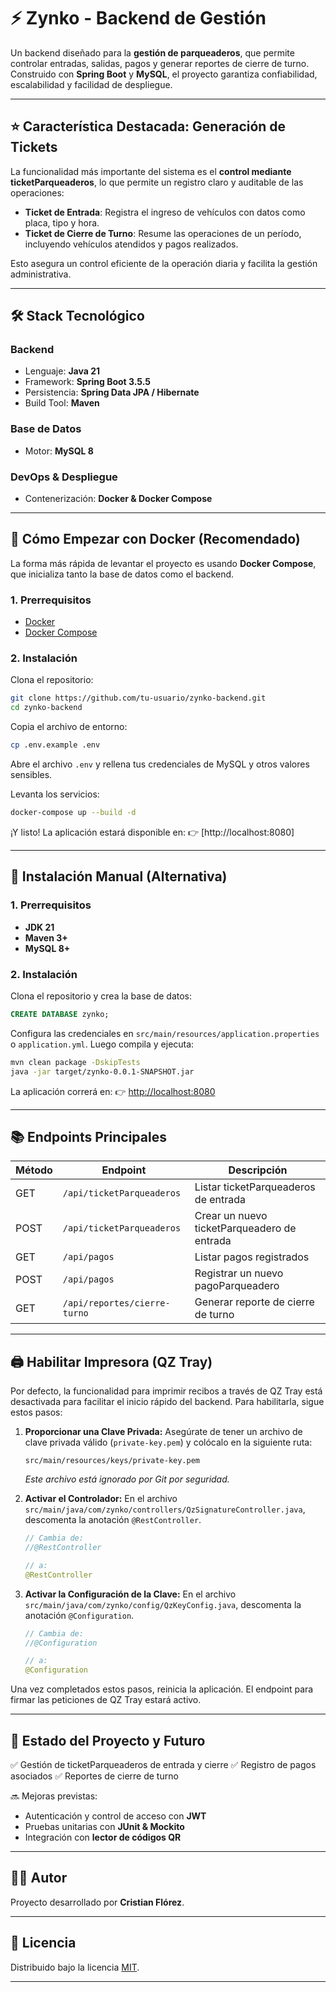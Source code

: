 # ⚡ Zynko - Backend de Gestión

Un backend diseñado para la **gestión de parqueaderos**, que permite controlar entradas, salidas, pagos y generar
reportes de cierre de turno.
Construido con **Spring Boot** y **MySQL**, el proyecto garantiza confiabilidad, escalabilidad y facilidad de
despliegue.

---

## ⭐ Característica Destacada: Generación de Tickets

La funcionalidad más importante del sistema es el **control mediante ticketParqueaderos**, lo que permite un registro claro y
auditable de las operaciones:

* **Ticket de Entrada**: Registra el ingreso de vehículos con datos como placa, tipo y hora.
* **Ticket de Cierre de Turno**: Resume las operaciones de un período, incluyendo vehículos atendidos y pagos
  realizados.

Esto asegura un control eficiente de la operación diaria y facilita la gestión administrativa.

---

## 🛠️ Stack Tecnológico

### Backend

* Lenguaje: **Java 21**
* Framework: **Spring Boot 3.5.5**
* Persistencia: **Spring Data JPA / Hibernate**
* Build Tool: **Maven**

### Base de Datos

* Motor: **MySQL 8**

### DevOps & Despliegue

* Contenerización: **Docker & Docker Compose**

---

## 🐳 Cómo Empezar con Docker (Recomendado)

La forma más rápida de levantar el proyecto es usando **Docker Compose**, que inicializa tanto la base de datos como el
backend.

### 1. Prerrequisitos

* [Docker](https://www.docker.com/)
* [Docker Compose](https://docs.docker.com/compose/)

### 2. Instalación

Clona el repositorio:

```bash
git clone https://github.com/tu-usuario/zynko-backend.git
cd zynko-backend
```

Copia el archivo de entorno:

```bash
cp .env.example .env
```

Abre el archivo `.env` y rellena tus credenciales de MySQL y otros valores sensibles.

Levanta los servicios:

```bash
docker-compose up --build -d
```

¡Y listo! La aplicación estará disponible en:
👉 [http://localhost:8080]

---

## 🚀 Instalación Manual (Alternativa)

### 1. Prerrequisitos

* **JDK 21**
* **Maven 3+**
* **MySQL 8+**

### 2. Instalación

Clona el repositorio y crea la base de datos:

```sql
CREATE DATABASE zynko;
```

Configura las credenciales en `src/main/resources/application.properties` o `application.yml`.
Luego compila y ejecuta:

```bash
mvn clean package -DskipTests
java -jar target/zynko-0.0.1-SNAPSHOT.jar
```

La aplicación correrá en:
👉 [http://localhost:8080](http://localhost:8080)

---

## 📚 Endpoints Principales

| Método | Endpoint                     | Descripción                        |
| ------ | ---------------------------- | ---------------------------------- |
| GET    | `/api/ticketParqueaderos`               | Listar ticketParqueaderos de entrada          |
| POST   | `/api/ticketParqueaderos`               | Crear un nuevo ticketParqueadero de entrada   |
| GET    | `/api/pagos`                 | Listar pagos registrados           |
| POST   | `/api/pagos`                 | Registrar un nuevo pagoParqueadero            |
| GET    | `/api/reportes/cierre-turno` | Generar reporte de cierre de turno |

---

## 🖨️ Habilitar Impresora (QZ Tray)

Por defecto, la funcionalidad para imprimir recibos a través de QZ Tray está desactivada para facilitar el inicio rápido
del backend. Para habilitarla, sigue estos pasos:

1. **Proporcionar una Clave Privada:**
   Asegúrate de tener un archivo de clave privada válido (`private-key.pem`) y colócalo en la siguiente ruta:
   ```
   src/main/resources/keys/private-key.pem
   ```
   *Este archivo está ignorado por Git por seguridad.*

2. **Activar el Controlador:**
   En el archivo `src/main/java/com/zynko/controllers/QzSignatureController.java`, descomenta la anotación
   `@RestController`.
   ```java
   // Cambia de:
   //@RestController
   
   // a:
   @RestController
   ```

3. **Activar la Configuración de la Clave:**
   En el archivo `src/main/java/com/zynko/config/QzKeyConfig.java`, descomenta la anotación `@Configuration`.
   ```java
   // Cambia de:
   //@Configuration
   
   // a:
   @Configuration
   ```

Una vez completados estos pasos, reinicia la aplicación. El endpoint para firmar las peticiones de QZ Tray estará
activo.

---

## 🚧 Estado del Proyecto y Futuro

✅ Gestión de ticketParqueaderos de entrada y cierre
✅ Registro de pagos asociados
✅ Reportes de cierre de turno

🔜 Mejoras previstas:

* Autenticación y control de acceso con **JWT**
* Pruebas unitarias con **JUnit & Mockito**
* Integración con **lector de códigos QR**

---

## 👨‍💻 Autor

Proyecto desarrollado por **Cristian Flórez**.

---

## 📄 Licencia

Distribuido bajo la licencia [MIT](../repositorio_cristian/zynko-backend/LICENSE).

---
